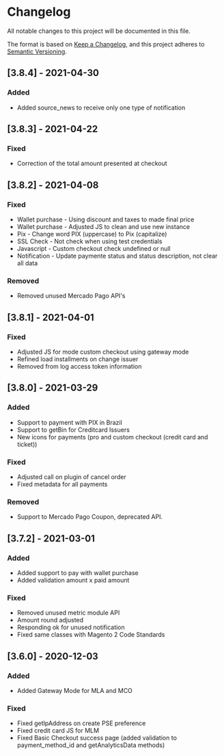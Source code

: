# Changelog

All notable changes to this project will be documented in this file.

The format is based on [Keep a Changelog](https://keepachangelog.com/en/1.0.0/),
and this project adheres to [Semantic Versioning](https://semver.org/spec/v2.0.0.html).

## [3.8.4] - 2021-04-30

### Added
- Added source_news to receive only one type of notification

## [3.8.3] - 2021-04-22

### Fixed
- Correction of the total amount presented at checkout

## [3.8.2] - 2021-04-08

### Fixed
- Wallet purchase - Using discount and taxes to made final price
- Wallet purchase - Adjusted JS to clean and use new instance
- Pix - Change word PIX (uppercase) to Pix (capitalize)
- SSL Check - Not check when using test credentials
- Javascript - Custom checkout check undefined or null
- Notification - Update paymente status and status description, not clear all data

### Removed
- Removed unused Mercado Pago API's

## [3.8.1] - 2021-04-01

### Fixed
- Adjusted JS for mode custom checkout using gateway mode
- Refined load installments on change issuer
- Removed from log access token information

## [3.8.0] - 2021-03-29

### Added
- Support to payment with PIX in Brazil
- Support to getBin for Creditcard Issuers
- New icons for payments (pro and custom checkout (credit card and ticket))

### Fixed
- Adjusted call on plugin of cancel order
- Fixed metadata for all payments

### Removed
- Support to Mercado Pago Coupon, deprecated API.

## [3.7.2] - 2021-03-01

### Added
- Added support to pay with wallet purchase
- Added validation amount x paid amount

### Fixed
- Removed unused metric module API
- Amount round adjusted
- Responding ok for unused notification
- Fixed same classes with Magento 2 Code Standards

## [3.6.0] - 2020-12-03

### Added
- Added Gateway Mode for MLA and MCO

### Fixed
- Fixed getIpAddress on create PSE preference
- Fixed credit card JS for MLM
- Fixed Basic Checkout success page (added validation to payment_method_id and getAnalyticsData methods)
